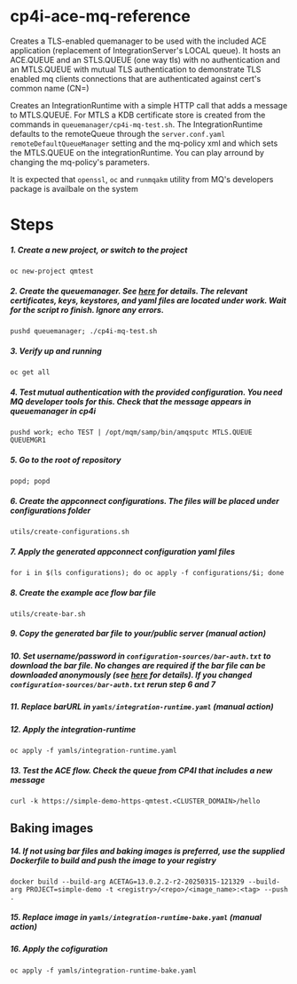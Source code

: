 # cp4i-ace-mq-reference
Creates a TLS-enabled quemanager to be used with the included ACE application (replacement of IntegrationServer's LOCAL queue). It hosts an ACE.QUEUE and an STLS.QUEUE (one way tls) with no authentication and an MTLS.QUEUE with mutual TLS authentication to demonstrate TLS enabled mq clients connections that are authenticated against cert's common name (CN=)

Creates an IntegrationRuntime with a simple HTTP call that adds a message to MTLS.QUEUE. For MTLS a KDB certificate store is created from the commands in `queuemanager/cp4i-mq-test.sh`. The IntegrationRuntime defaults to the remoteQueue through the `server.conf.yaml` `remoteDefaultQueueManager` setting and the mq-policy xml and which sets the MTLS.QUEUE on the integrationRuntime. You can play arround by changing the mq-policy's parameters.

It is expected that `openssl`, `oc` and `runmqakm` utility from MQ's developers package is availbale on the system

# Steps
##### 1. Create a new project, or switch to the project
`oc new-project qmtest` 
		
##### 2. Create the queuemanager. See [here](queuemanager/README.md) for details. The relevant certificates, keys, keystores, and yaml files are located under work. Wait for the script ro finish. Ignore any errors.
`pushd queuemanager; ./cp4i-mq-test.sh`

##### 3. Verify up and running
`oc get all`

##### 4. Test mutual authentication with the provided configuration. You need MQ developer tools for this. Check that the message appears in queuemanager in cp4i
`pushd work; echo TEST | /opt/mqm/samp/bin/amqsputc MTLS.QUEUE QUEUEMGR1`

##### 5. Go to the root of repository
`popd; popd`

##### 6. Create the appconnect configurations. The files will be placed under configurations folder
`utils/create-configurations.sh`

##### 7. Apply the generated appconnect configuration yaml files
`for i in $(ls configurations); do oc apply -f configurations/$i; done`

##### 8. Create the example ace flow bar file
`utils/create-bar.sh`

##### 9. Copy the generated bar file to your/public server (manual action)

##### 10. Set username/password in `configuration-sources/bar-auth.txt` to download the bar file. No changes are required if the bar file can be downloaded anonymously (see [here](https://www.ibm.com/docs/en/app-connect/13.0?topic=types-barauth-type) for details). If you changed `configuration-sources/bar-auth.txt` rerun step 6 and 7

##### 11. Replace barURL in `yamls/integration-runtime.yaml` (manual action)

##### 12. Apply the integration-runtime
`oc apply -f yamls/integration-runtime.yaml`

##### 13. Test the ACE flow. Check the queue from CP4I that includes a new message
`curl -k https://simple-demo-https-qmtest.<CLUSTER_DOMAIN>/hello`

## Baking images
##### 14. If not using bar files and baking images is preferred, use the supplied Dockerfile to build and push the image to your registry
`docker build --build-arg ACETAG=13.0.2.2-r2-20250315-121329 --build-arg PROJECT=simple-demo -t <registry>/<repo>/<image_name>:<tag> --push .`

##### 15. Replace image in `yamls/integration-runtime-bake.yaml` (manual action)

##### 16. Apply the cofiguration
`oc apply -f yamls/integration-runtime-bake.yaml`


